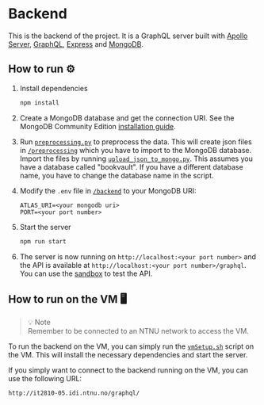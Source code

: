 # Backend

This is the backend of the project. It is a GraphQL server built with [Apollo Server](https://www.apollographql.com/docs/apollo-server/), [GraphQL](https://graphql.org/), [Express](https://expressjs.com/) and [MongoDB](https://www.mongodb.com/).

## How to run ⚙️

1. Install dependencies

   ```bash
   npm install
   ```

2. Create a MongoDB database and get the connection URI. See the MongoDB Community Edition [installation guide](https://www.mongodb.com/docs/manual/administration/install-community/).

3. Run [`preprocessing.py`](../preprocessing/preprocessing.py) to preprocess the data. This will create json files in [`/preprocessing`](/preprocessing/) which you have to import to the MongoDB database. Import the files by running [`upload_json_to_mongo.py`](../preprocessing/upload_json_to_mongo.py). This assumes you have a database called "bookvault". If you have a different database name, you have to change the database name in the script.

4. Modify the `.env` file in [`/backend`](/backend/.env) to your MongoDB URI:

   ```env
   ATLAS_URI=<your mongodb uri>
   PORT=<your port number>
   ```

5. Start the server

   ```bash
   npm run start
   ```

6. The server is now running on `http://localhost:<your port number>` and the API is available at `http://localhost:<your port number>/graphql`. You can use the [sandbox](https://studio.apollographql.com/sandbox/explorer) to test the API.

## How to run on the VM 🖥️

> 💡 Note
> <br> Remember to be connected to an NTNU network to access the VM.

To run the backend on the VM, you can simply run the [`vmSetup.sh`](../vmSetup.sh) script on the VM. This will install the necessary dependencies and start the server.

If you simply want to connect to the backend running on the VM, you can use the following URL:

```url
http://it2810-05.idi.ntnu.no/graphql/
```
